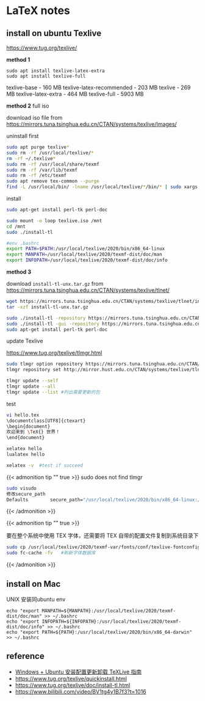 # LaTeX notes


## install on ubuntu Texlive

https://www.tug.org/texlive/  

**method 1**

```
sudo apt install texlive-latex-extra
sudo apt install texlive-full
```

texlive-base - 160 MB
texlive-latex-recommended - 203 MB
texlive - 269 MB
texlive-latex-extra - 464 MB
texlive-full - 5903 MB

**method 2** full iso

download iso file from https://mirrors.tuna.tsinghua.edu.cn/CTAN/systems/texlive/Images/  

uninstall first
```bash
sudo apt purge texlive*
sudo rm -rf /usr/local/texlive/*
rm -rf ~/.texlive*
sudo rm -rf /usr/local/share/texmf
sudo rm -rf /var/lib/texmf
sudo rm -rf /etc/texmf
sudo apt remove tex-common --purge
find -L /usr/local/bin/ -lname /usr/local/texlive/*/bin/* | sudo xargs rm
```
install
```bash
sudo apt-get install perl-tk perl-doc

sudo mount -o loop texlive.iso /mnt
cd /mnt 
sudo ./install-tl

#env .bashrc
export PATH=$PATH:/usr/local/texlive/2020/bin/x86_64-linux
export MANPATH=/usr/local/texlive/2020/texmf-dist/doc/man
export INFOPATH=/usr/local/texlive/2020/texmf-dist/doc/info
```

**method 3**

download `install-tl-unx.tar.gz` from https://mirrors.tuna.tsinghua.edu.cn/CTAN/systems/texlive/tlnet/

```bash
wget https://mirrors.tuna.tsinghua.edu.cn/CTAN/systems/texlive/tlnet/install-tl-unx.tar.gz
tar -xzf install-tl-unx.tar.gz

sudo ./install-tl -repository https://mirrors.tuna.tsinghua.edu.cn/CTAN/systems/texlive/tlnet/
sudo ./install-tl -gui -repository https://mirrors.tuna.tsinghua.edu.cn/CTAN/systems/texlive/tlnet/
sudo apt-get install perl-tk perl-doc

```

update Texlive

https://www.tug.org/texlive/tlmgr.html

```bash
sudo tlmgr option repository https://mirrors.tuna.tsinghua.edu.cn/CTAN/systems/texlive/tlnet
tlmgr repository set http://mirror.hust.edu.cn/CTAN/systems/texlive/tlnet	#华中科技大学的镜像

tlmgr update --self
tlmgr update --all
tlmgr update --list	#列出需要更新的包
```

test

```bash
vi hello.tex
\documentclass[UTF8]{ctexart}
\begin{document}
欢迎来到 \TeX{} 世界！
\end{document}

xelatex hello
lualatex hello

xelatex -v	#test if succeed
```



{{< admonition tip ""  true >}}
sudo does not find tlmgr

```bash
sudo visudo
修改secure_path
Defaults        secure_path="/usr/local/texlive/2020/bin/x86_64-linux:/usr/local/sbin:/usr/local/bin:/usr/sbin:/usr/bin:/sbin:/bin:/snap/bin"

```

{{< /admonition >}}



{{< admonition tip ""  true >}}

要在整个系统中使用 TEX 字体，还需要将 TEX 自带的配置文件复制到系统目录下

```bash
sudo cp /usr/local/texlive/2020/texmf-var/fonts/conf/texlive-fontconfig.conf /etc/fonts/conf.d/09-texlive.conf
sudo fc-cache -fv	#刷新字体数据库
```

{{< /admonition >}}



## install on Mac

UNIX 安装同ubuntu
env

```
echo "export MANPATH=${MANPATH}:/usr/local/texlive/2020/texmf-dist/doc/man" >> ~/.bashrc
echo "export INFOPATH=${INFOPATH}:/usr/local/texlive/2020/texmf-dist/doc/info" >> ~/.bashrc
echo "export PATH=${PATH}:/usr/local/texlive/2020/bin/x86_64-darwin" >> ~/.bashrc
```




## reference

* [Windows + Ubuntu 安装配置更新卸载 TeXLive 指南](https://matnoble.me/tech/ubuntu/install-texlive/#%E5%AE%89%E8%A3%85)
* https://www.tug.org/texlive/quickinstall.html
* https://www.tug.org/texlive/doc/install-tl.html
* https://www.bilibili.com/video/BV1tg4y1B7f3?t=1016

